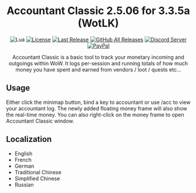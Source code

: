 <!-- markdownlint-disable MD004 MD033 -->
<div align="center">

# Accountant Classic 2.5.06 for 3.3.5a (WotLK)

![Lua](https://img.shields.io/badge/Lua-2C2D72?style=flat-squaree&logo=lua&logoColor=white)
[![License](https://img.shields.io/github/license/darhanger/Accountant_Classic?style=flat-square)](https://github.com/darhanger/Accountant_Classic/blob/master/LICENSE) 
[![Last Release](https://img.shields.io/github/v/release/darhanger/Accountant_Classic?style=flat-square)](https://github.com/darhanger/Accountant_Classic)
[![GitHub All Releases](https://img.shields.io/github/downloads/darhanger/Accountant_Classic/total?style=flat-square)](https://github.com/darhanger/Accountant_Classic/releases)
[![Discord Server](https://img.shields.io/badge/Discord-7289DA?style=flat-squaree&logo=discord&logoColor=white)](https://discord.gg/xBFKJc6QRr)
[![PayPal](https://img.shields.io/badge/PayPal-00457C?style=flat-square&logo=paypal&logoColor=white)](https://www.paypal.com/donate/?hosted_button_id=WMPGGC32C7U7U)
  
Accountant Classic is a basic tool to track your monetary incoming and outgoings within WoW. It logs per-session and running totals of how much money you have spent and earned from vendors / loot / quests etc...
</div>

## Usage
Either click the minimap button, bind a key to accountant or use /acc to view your accountant log. The newly added floating money frame will also show the real-time money. You can also right-click on the money frame to open Accountant Classic window.

## Localization
+ English
+ French
+ German
+ Traditional Chinese
+ Simplified Chinese
+ Russian
